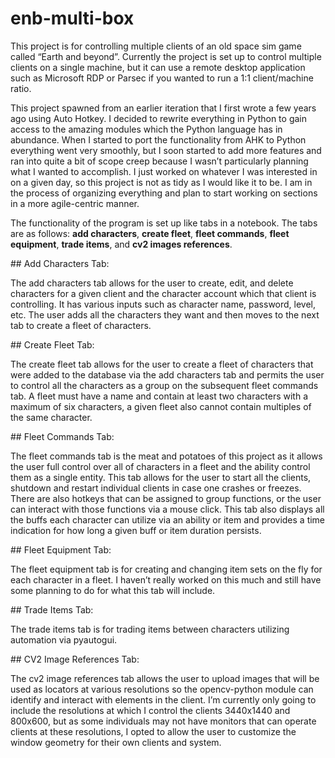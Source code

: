# enb-multi-box

This project is for controlling multiple clients of an old space sim game called “Earth and beyond”. Currently the project is set up to control multiple clients on a single machine, but it can use a remote desktop application such as Microsoft RDP or Parsec if you wanted to run a 1:1 client/machine ratio.

This project spawned from an earlier iteration that I first wrote a few years ago using Auto Hotkey. I decided to rewrite everything in Python to gain access to the amazing modules which the Python language has in abundance. When I started to port the functionality from AHK to Python everything went very smoothly, but I soon started to add more features and ran into quite a bit of scope creep because I wasn’t particularly planning what I wanted to accomplish. I just worked on whatever I was interested in on a given day, so this project is not as tidy as I would like it to be. I am in the process of organizing everything and plan to start working on sections in a more agile-centric manner.

The functionality of the program is set up like tabs in a notebook. The tabs are as follows: **add characters**, **create fleet**, **fleet commands**, **fleet equipment**, **trade items**, and **cv2 images references**.

## Add Characters Tab:

The add characters tab allows for the user to create, edit, and delete characters for a given client and the character account which that client is controlling. It has various inputs such as character name, password, level, etc. The user adds all the characters they want and then moves to the next tab to create a fleet of characters.

## Create Fleet Tab:

The create fleet tab allows for the user to create a fleet of characters that were added to the database via the add characters tab and permits the user to control all the characters as a group on the subsequent fleet commands tab. A fleet must have a name and contain at least two characters with a maximum of six characters, a given fleet also cannot contain multiples of the same character.

## Fleet Commands Tab:

The fleet commands tab is the meat and potatoes of this project as it allows the user full control over all of characters in a fleet and the ability control them as a single entity. This tab allows for the user to start all the clients, shutdown and restart individual clients in case one crashes or freezes. There are also hotkeys that can be assigned to group functions, or the user can interact with those functions via a mouse click. This tab also displays all the buffs each character can utilize via an ability or item and provides a time indication for how long a given buff or item duration persists.

## Fleet Equipment Tab:

The fleet equipment tab is for creating and changing item sets on the fly for each character in a fleet. I haven’t really worked on this much and still have some planning to do for what this tab will include.

## Trade Items Tab:

The trade items tab is for trading items between characters utilizing automation via pyautogui.

## CV2 Image References Tab:

The cv2 image references tab allows the user to upload images that will be used as locators at various resolutions so the opencv-python module can identify and interact with elements in the client. I’m currently only going to include the resolutions at which I control the clients 3440x1440 and 800x600, but as some individuals may not have monitors that can operate clients at these resolutions, I opted to allow the user to customize the window geometry for their own clients and system.